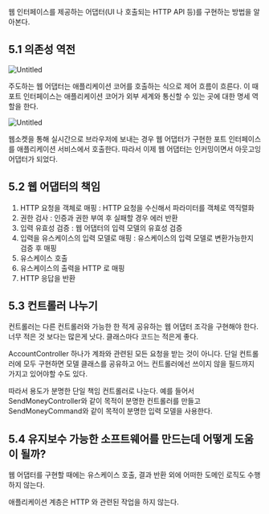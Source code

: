 웹 인터페이스를 제공하는 어댑터(UI 나 호출되는 HTTP API 등)를 구현하는 방법을 알아본다.

## 5.1 의존성 역전

![Untitled](https://s3-us-west-2.amazonaws.com/secure.notion-static.com/65aa54fa-edf8-4838-959c-4098c5d14793/Untitled.png)

주도하는 웹 어댑터는 애플리케이션 코어를 호출하는 식으로 제어 흐름이 흐른다. 이 때 포트 인터페이스는 애플리케이션 코어가 외부 세계와 통신할 수 있는 곳에 대한 명세 역할을 한다.

![Untitled](https://s3-us-west-2.amazonaws.com/secure.notion-static.com/2c15f9fd-781a-474e-9f40-90b059b72094/Untitled.png)

웹소켓을 통해 실시간으로 브라우저에 보내는 경우 웹 어댑터가 구현한 포트 인터페이스를 애플리케이션 서비스에서 호출한다. 따라서 이제 웹 어댑터는 인커밍이면서 아웃고잉 어댑터가 되었다.

## 5.2 웹 어댑터의 책임

1. HTTP 요청을 객체로 매핑 : HTTP 요청을 수신해서 파라미터를 객체로 역직렬화
2. 권한 검사 : 인증과 권한 부여 후 실패할 경우 에러 반환
3. 입력 유효성 검증 : 웹 어댑터의 입력 모델의 유효성 검증
4. 입력을 유스케이스의 입력 모델로 매핑 : 유스케이스의 입력 모델로 변환가능한지 검증 후 매핑
5. 유스케이스 호출
6. 유스케이스의 출력을 HTTP 로 매핑
7. HTTP 응답을 반환

## 5.3 컨트롤러 나누기

컨트롤러는 다른 컨트롤러와 가능한 한 적게 공유하는 웹 어댑터 조각을 구현해야 한다. 너무 적은 것 보다는 많은게 낫다. 클래스마다 코드는 적은게 좋다.

AccountController 하나가 계좌와 관련된 모든 요청을 받는 것이 아니다. 단일 컨트롤러에 모두 구현하면 모델 클래스를 공유하고 어느 컨트롤러에선 쓰이지 않을 필드까지 가지고 있어야할 수도 있다.

따라서 용도가 분명한 단일 책임 컨트롤러로 나눈다. 예를 들어서 SendMoneyController와 같이 목적이 분명한 컨트롤러를 만들고 SendMoneyCommand와 같이 목적이 분명한 입력 모델을 사용한다.

## 5.4 유지보수 가능한 소프트웨어를 만드는데 어떻게 도움이 될까?

웹 어댑터를 구현할 때에는 유스케이스 호출, 결과 반환 외에 어떠한 도메인 로직도 수행하지 않는다.

애플리케이션 계층은 HTTP 와 관련된 작업을 하지 않는다.